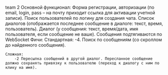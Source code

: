team 2
Основной функционал:
    Форма регистрации, авторизации (по email, login, pass – на почту приходит ссылка для активации учетной записи).
    Поиск пользователей по логину для создания чата.
    Список диалогов (отображается последнее сообщение в диалоге: текст, время, пользователь).
    Диалог (у сообщения: текст, время/дата, имя пользователя, если сообщение не ваше).
    Сообщения подтягиваются по WebSocket 
Фичи:
    Стандартная:
        -4. Поиск по сообщениям (со скроллом до найденного сообщения).
        
    Сложная:
        -2 Пересылка сообщений в другой диалог. Пересланное сообщение должно сохранять привязку к пользователю (переход к диалогу с ним по клику на имя).